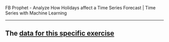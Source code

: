 FB Prophet - Analyze How Holidays affect a Time Series Forecast | Time Series with Machine Learning 



----

## The [data for this specific exercise](https://github.com/rohan-paul/YT_Data_Sources/tree/main/TimeSeries/FB%20Prophet%20-%20Analyze%20How%20Holidays%20affect%20a%20Time%20Series%20Forecast)


